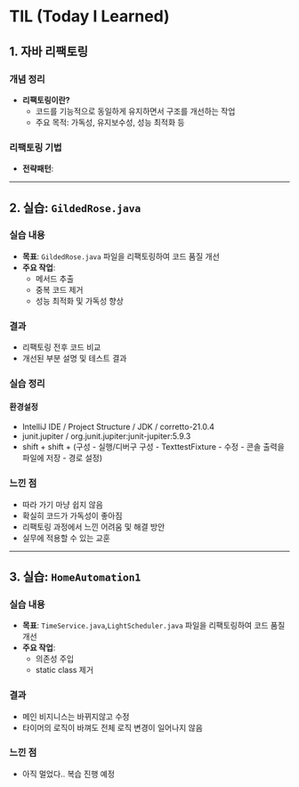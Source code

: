 # TIL (Today I Learned)

## 1. 자바 리팩토링

### 개념 정리
- **리팩토링이란?**
  - 코드를 기능적으로 동일하게 유지하면서 구조를 개선하는 작업
  - 주요 목적: 가독성, 유지보수성, 성능 최적화 등

### 리팩토링 기법
- **전략패턴**: 

---

## 2. 실습: `GildedRose.java`

### 실습 내용
- **목표**: `GildedRose.java` 파일을 리팩토링하여 코드 품질 개선
- **주요 작업**:
  - 메서드 추출
  - 중복 코드 제거
  - 성능 최적화 및 가독성 향상

### 결과
- 리팩토링 전후 코드 비교
- 개선된 부분 설명 및 테스트 결과

### 실습 정리
#### 환경설정
- IntelliJ IDE / Project Structure / JDK / corretto-21.0.4
- junit.jupiter / org.junit.jupiter:junit-jupiter:5.9.3
- shift + shift + (구성 - 실행/디버구 구성 - TexttestFixture - 수정 - 콘솔 출력을 파일에 저장 - 경로 설정)


### 느낀 점
- 따라 가기 마냥 쉽지 않음
- 확실히 코드가 가독성이 좋아짐
- 리팩토링 과정에서 느낀 어려움 및 해결 방안
- 실무에 적용할 수 있는 교훈

---

## 3. 실습: `HomeAutomation1`

### 실습 내용
- **목표**: `TimeService.java`,`LightScheduler.java` 파일을 리팩토링하여 코드 품질 개선
- **주요 작업**:
  - 의존성 주입
  - static class 제거

### 결과
- 메인 비지니스는 바뀌지않고 수정
- 타이머의 로직이 바껴도 전체 로직 변경이 일어나지 않음 

### 느낀 점
- 아직 멀었다.. 복습 진행 예정
